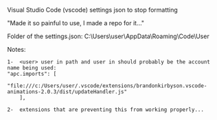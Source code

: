 Visual Studio Code (vscode) settings json to stop formatting

"Made it so painful to use, I made a repo for it..."


Folder of the settings.json:
C:\Users\user\AppData\Roaming\Code\User

Notes:

    1-  <user> user in path and user in should probably be the account name being used:
    "apc.imports": [
            "file:///c:/Users/user/.vscode/extensions/brandonkirbyson.vscode-animations-2.0.3/dist/updateHandler.js"
        ],

    2-  extensions that are preventing this from working properly...
